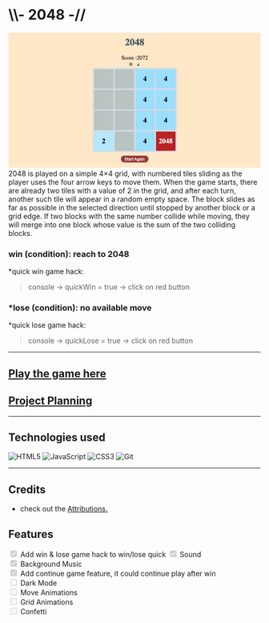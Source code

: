 # \\\\- 2048 -// 
![Alt text](img/game-img.jpg)
2048 is played on a simple 4×4 grid, with numbered tiles sliding as the player uses the four arrow keys to move them. When the game starts, there are already two tiles with a value of 2 in the grid, and after each turn, another such tile will appear in a random empty space. The block slides as far as possible in the selected direction until stopped by another block or a grid edge. If two blocks with the same number collide while moving, they will merge into one block whose value is the sum of the two colliding blocks.

### win (condition): reach to 2048
*quick win game hack:   
>console -> quickWin = true -> click on red button
### *lose (condition): no available move
*quick lose game hack:   
>console -> quickLose = true -> click on red button
___  
##  [Play the game here](https://2048zk.netlify.app/)
## [Project Planning](https://docs.google.com/document/d/1LvECgfdCHLBqAr789mKQZNfHjHkn2xZwArxg2H0NKec/edit)



___

##  Technologies used
![HTML5](https://img.shields.io/badge/html5-%23E34F26.svg?style=for-the-badge&logo=html5&logoColor=white)
![JavaScript](https://img.shields.io/badge/javascript-%23323330.svg?style=for-the-badge&logo=javascript&logoColor=%23F7DF1E)
![CSS3](https://img.shields.io/badge/css3-%231572B6.svg?style=for-the-badge&logo=css3&logoColor=white)
![Git](https://img.shields.io/badge/git-%23F05033.svg?style=for-the-badge&logo=git&logoColor=white)

___
##  Credits
*   check out the [Attributions.](https://github.com/shawnkang0818/unit-1-2048-game/blob/main/attributions.md)


##  Features
<input type="checkbox"  disabled  checked/> Add win & lose game hack to win/lose quick 
<input type="checkbox"  disabled  checked /> Sound  
<input type="checkbox"  disabled  checked /> Background Music  
<input type="checkbox"  disabled  checked/> Add continue game feature, it could continue play after win   
<input type="checkbox"  disabled  /> Dark Mode  
<input type="checkbox"  disabled  /> Move Animations  
<input type="checkbox"  disabled  /> Grid Animations  
<input type="checkbox"  disabled  /> Confetti  

